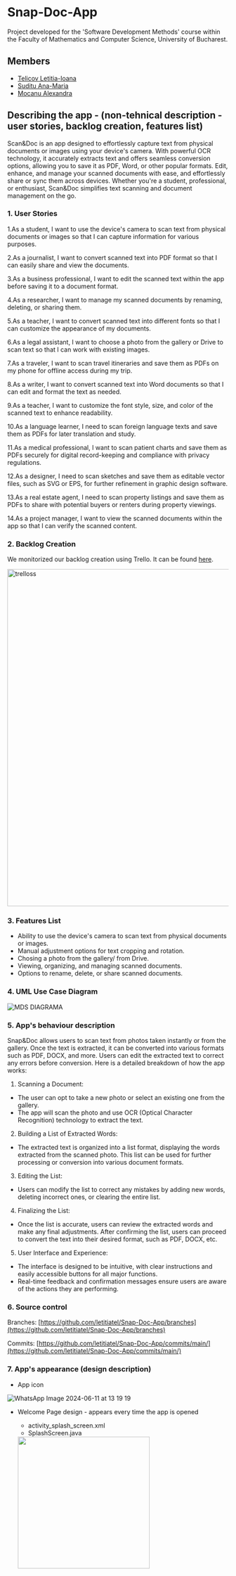 # Snap-Doc-App
Project developed for the 'Software Development Methods' course within the Faculty of Mathematics and Computer Science, University of Bucharest.
## Members
- [Telicov Letitia-Ioana](https://github.com/letitiatel)
- [Suditu Ana-Maria](https://github.com/anamaria29s)
- [Mocanu Alexandra](https://github.com/alexandramocanu1)

## Describing the app - (non-tehnical description - user stories, backlog creation, features list)

Scan&Doc  is an app designed to effortlessly capture text from physical documents or images using your device's camera. With powerful OCR technology, it accurately extracts text and offers seamless conversion options, allowing you to save it as PDF, Word, or other popular formats. Edit, enhance, and manage your scanned documents with ease, and effortlessly share or sync them across devices. Whether you're a student, professional, or enthusiast, Scan&Doc simplifies text scanning and document management on the go.

### 1. User Stories
1.As a student, I want to use the device's camera to scan text from physical documents or images so that I can capture information for various purposes.

2.As a journalist, I want to convert scanned text into PDF format so that I can easily share and view the documents.

3.As a business professional, I want to edit the scanned text within the app before saving it to a document format.

4.As a researcher, I want to manage my scanned documents by renaming, deleting, or sharing them.

5.As a teacher, I want to convert scanned text into different fonts so that I can customize the appearance of my documents.

6.As a legal assistant, I want to choose a photo from the gallery or Drive to scan text so that I can work with existing images.

7.As a traveler, I want to scan travel itineraries and save them as PDFs on my phone for offline access during my trip.

8.As a writer, I want to convert scanned text into Word documents so that I can edit and format the text as needed.

9.As a teacher, I want to customize the font style, size, and color of the scanned text to enhance readability.

10.As a language learner, I need to scan foreign language texts and save them as PDFs for later translation and study.

11.As a medical professional, I want to scan patient charts and save them as PDFs securely for digital record-keeping and compliance with privacy regulations.

12.As a designer, I need to scan sketches and save them as editable vector files, such as SVG or EPS, for further refinement in graphic design software.

13.As a real estate agent, I need to scan property listings and save them as PDFs to share with potential buyers or renters during property viewings.

14.As a project manager, I want to view the scanned documents within the app so that I can verify the scanned content.

### 2. Backlog Creation
We monitorized our backlog creation using Trello. It can be found [here](https://trello.com/b/Y3UW7ffC/scandoc-app).

<img width="767" alt="trelloss" src="https://github.com/letitiatel/Snap-Doc-App/assets/116514235/b8574b34-efbf-49ca-a964-dfcdf3fca9f9">



### 3. Features List
- Ability to use the device's camera to scan text from physical documents or images.
- Manual adjustment options for text cropping and rotation.
- Chosing a photo from the gallery/ from Drive.
- Viewing, organizing, and managing scanned documents.
- Options to rename, delete, or share scanned documents.

### 4. UML Use Case Diagram

![MDS DIAGRAMA](https://github.com/letitiatel/Snap-Doc-App/assets/116514235/d5b29f16-0cd9-4e9c-8b53-a4bfeb3a1169)

### 5.  App's behaviour description

Snap&Doc allows users to scan text from photos taken instantly or from the gallery. Once the text is extracted, it can be converted into various formats such as PDF, DOCX, and more. Users can edit the extracted text to correct any errors before conversion. Here is a detailed breakdown of how the app works:

1. Scanning a Document:

- The user can opt to take a new photo or select an existing one from the gallery.
- The app will scan the photo and use OCR (Optical Character Recognition) technology to extract the text.

2. Building a List of Extracted Words:

- The extracted text is organized into a list format, displaying the words extracted from the scanned photo. This list can be used for further processing or conversion into various document formats.

3. Editing the List:

 - Users can modify the list to correct any mistakes by adding new words, deleting incorrect ones, or clearing the entire list. 

4. Finalizing the List:

- Once the list is accurate, users can review the extracted words and make any final adjustments. After confirming the list, users can proceed to convert the text into their desired format, such as PDF, DOCX, etc.

5. User Interface and Experience:

- The interface is designed to be intuitive, with clear instructions and easily accessible buttons for all major functions.
- Real-time feedback and confirmation messages ensure users are aware of the actions they are performing.


### 6. Source control
Branches: [https://github.com/letitiatel/Snap-Doc-App/branches](https://github.com/letitiatel/Snap-Doc-App/branches)

Commits: [https://github.com/letitiatel/Snap-Doc-App/commits/main/](https://github.com/letitiatel/Snap-Doc-App/commits/main/)

### 7. App's appearance (design description)

- App icon

![WhatsApp Image 2024-06-11 at 13 19 19](https://github.com/letitiatel/Snap-Doc-App/assets/116514235/bc2d3855-a210-4f91-af4c-b63340d19690)

- Welcome Page design - appears every time the app is opened

  - activity_splash_screen.xml
  - SplashScreen.java

  <img width="300" src="https://github.com/letitiatel/Snap-Doc-App/assets/116514235/325dbe8e-8b7e-4bb3-aee1-d2c5ff9b89b4">


    


  



